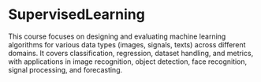 # SupervisedLearning
This course focuses on designing and evaluating machine learning algorithms for various data types (images, signals, texts) across different domains. It covers classification, regression, dataset handling, and metrics, with applications in image recognition, object detection, face recognition, signal processing, and forecasting.
